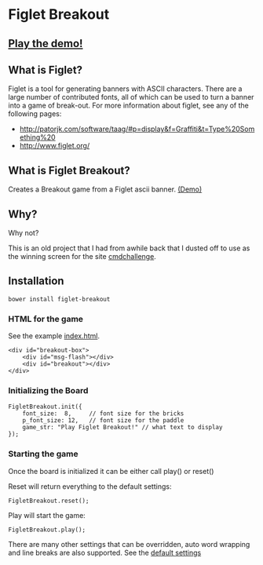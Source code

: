 # Figlet Breakout

## [Play the demo!](https://jarv.org/figlet-breakout)

## What is Figlet?

Figlet is a tool for generating banners with ASCII characters. There are a large
number of contributed fonts, all of which can be used to turn a banner into a
game of break-out. For more information about figlet, see any of the following pages:
* http://patorjk.com/software/taag/#p=display&f=Graffiti&t=Type%20Something%20
* http://www.figlet.org/

## What is Figlet Breakout?

Creates a Breakout game from a Figlet ascii banner. [(Demo)](https://jarv.org/figlet-breakout)

## Why?

Why not?

This is an old project that I had from awhile back that I dusted off to use as the winning screen for the site [cmdchallenge](https://cmdchallenge.com).

## Installation

```
bower install figlet-breakout
```

### HTML for the game

See the example [index.html](https://github.com/jarv/figlet-breakout/blob/master/index.html).

```
<div id="breakout-box">
    <div id="msg-flash"></div>
    <div id="breakout"></div>
</div>
```

### Initializing the Board

```
FigletBreakout.init({
    font_size:  8,     // font size for the bricks
    p_font_size: 12,   // font size for the paddle
    game_str: "Play Figlet Breakout!" // what text to display
});
```

### Starting the game

Once the board is initialized it can be either call play() or reset()

Reset will return everything to the default settings:
```
FigletBreakout.reset();
```

Play will start the game:

```
FigletBreakout.play();
```
There are many other settings that can be overridden, auto word wrapping and line breaks
are also supported. See the [default settings](https://github.com/jarv/figlet-breakout/blob/master/js/figlet-breakout-src.js#L765)

